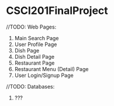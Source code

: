 # CSCI201FinalProject

//TODO: Web Pages:
  1. Main Search Page
  2. User Profile Page
  3. Dish Page
  4. Dish Detail Page
  5. Restaurant Page
  6. Restaurant Menu (Detail) Page
  7. User Login/Signup Page
  
//TODO: Databases:
  1. ???
